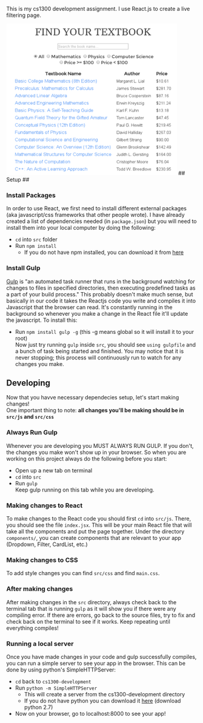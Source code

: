 This is my cs1300 development assignment. I use React.js to create a live filtering page.

<img src="https://github.com/wtw358/filter-React.js/blob/master/picture/sample.png" alt="alt text" width="450" height="400">
## Setup ##

### Install Packages ###
In order to use React, we first need to install different external packages (aka javascript/css frameworks that other people wrote). I have already created a list of dependencies needed (in `package.json`) but you will need to install them into your local computer by doing the following:
* `cd` into `src` folder
* Run `npm install`
  * If you do not have npm installed, you can download it from [here](https://nodejs.org/en/)

### Install Gulp ###
[Gulp](http://gulpjs.com/) is "an automated task runner that runs in the background watching for changes to files in specified directories, then executing predefined tasks as a part of your build process." This probably doesn't make much sense, but basically in our code it takes the Reactjs code you write and compiles it into Javascript that the browser can read. It's constantly running in the background so whenever you make a change in the React file it'll update the javascript. To install this:
* Run `npm install gulp -g` (this -g means global so it will install it to your root)  
Now just try running `gulp` inside `src`, you should see `using gulpfile` and a bunch of task being started and finished. You may notice that it is never stopping; this process will continuously run to watch for any changes you make.

## Developing ##
Now that you havve necessary dependecies setup, let's start making changes!  
One important thing to note: **all changes you'll be making should be in `src/js` and `src/css`**

### Always Run Gulp ###
Whenever you are developing you MUST ALWAYS RUN GULP. If you don't, the changes you make won't show up in your browser. So when you are working on this project always do the following before you start:
* Open up a new tab on terminal
* `cd` into `src`
* Run `gulp`  
Keep gulp running on this tab while you are developing.

### Making changes to React ###
To make changes to the React code you should first `cd` into `src/js`. There, you should see the file `index.jsx`. This will be your main React file that will take all the components and put the page together. Under the directory `components/`, you can create components that are relevant to your app (Dropdown, Filter, CardList, etc.)

### Making changes to CSS ###
To add style changes you can find `src/css` and find `main.css`.

### After making changes ###
After making changes in the `src` directory, always check back to the terminal tab that is running `gulp` as it will show you if there were any compiling error. If there are errors, go back to the source files, try to fix and check back on the terminal to see if it works. Keep repeating until everything compiles!

### Running a local server ###
Once you have made changes in your code and gulp successfully compiles, you can run a simple server to see your app in the browser. This can be done by using python's SimpleHTTPServer:
* `cd` back to `cs1300-development`
* Run `python -m SimpleHTTPServer`
  * This will create a server from the cs1300-development directory
  * If you do not have python you can download it [here](https://www.python.org/downloads/) (download python 2.7)
* Now on your browser, go to localhost:8000 to see your app!
